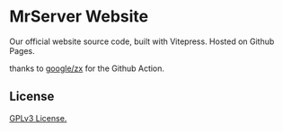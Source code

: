 # MrServer Website

Our official website source code, built with Vitepress.
Hosted on Github Pages. 

thanks to [google/zx](https://github.com/google/zx) for the Github Action.

## License

[GPLv3 License.](https://github.com/mrserver-org/www/blob/gh-pages/LICENSE)
